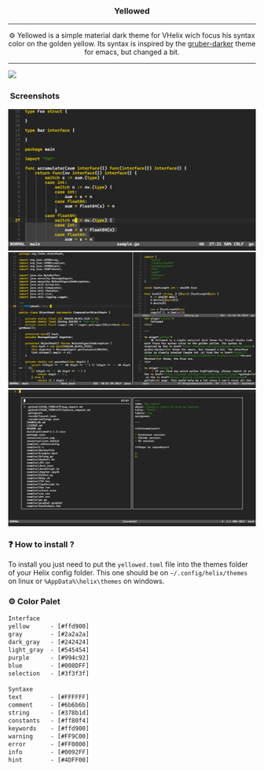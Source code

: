 <h3 align="center">
   Yellowed
</h3>

---

<p align="center">
  ⚙️ Yellowed is a simple material dark theme for VHelix wich focus his syntax color on the golden yellow. Its syntax is inspired by the <a href="https://github.com/rexim/gruber-darker-theme">gruber-darker</a> theme for emacs, but changed a bit.</p>

---

<!-- https://shields.io/ -->
[![](https://img.shields.io/badge/license-BSD%203--Clause-blue?style=for-the-badge)]()

### ️ Screenshots
![screenshot1](./screenshots/screenshot1.png)
![screenshot2](./screenshots/screenshot2.png)
![screenshot3](./screenshots/screenshot3.png)

### ❓ How to install ?
To install you just need to put the `yellowed.toml` file into the themes folder of your Helix config folder. This one should be on `~/.config/helix/themes` on linux or `%AppData%\helix\themes` on windows.

### ⚙️ Color Palet
~~~
Interface
yellow      - [#ffd900]
gray        - [#2a2a2a]
dark_gray   - [#242424]
light_gray  - [#545454]
purple      - [#994c92]
blue        - [#008DFF]
selection   - [#3f3f3f]

Syntaxe
text        - [#FFFFFF]
comment     - [#6b6b6b]
string      - [#378b1d]
constants   - [#ff80f4]
keywords    - [#ffd900]
warning     - [#FF9C00]
error       - [#FF0000]
info        - [#0092FF]
hint        - [#4DFF00]
~~~
